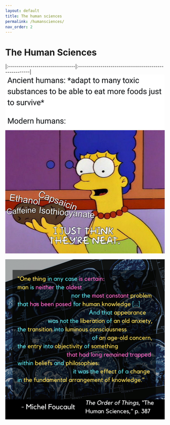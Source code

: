 ```yaml
---
layout: default
title: The human sciences
permalink: /humansciences/
nav_order: 2
---
```


# The Human Sciences

|:---------------------------------|:------------------------------------------------------|
![option 1](../memes/naturalhistorymeme.jpg)

![The human sciences](../graphics/toot_humansciences_graphic.png)
